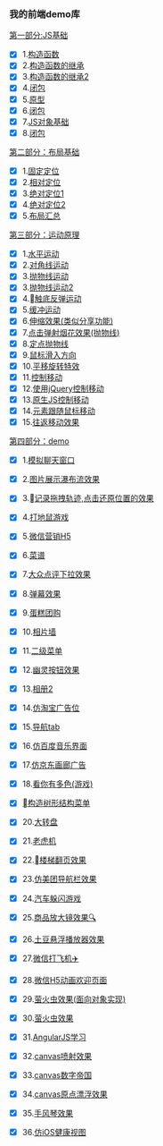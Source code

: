 ### 我的前端demo库

<u>第一部分:JS基础</u>

- [x] 1.[构造函数](https://iwannarun.github.io/demo/进阶学习/014构造函数.html)
- [x] 2.[构造函数的继承](https://iwannarun.github.io/demo/进阶学习/015构造函数的继承.html)
- [x] 3.[构造函数的继承2](https://iwannarun.github.io/demo/进阶学习/016构造函数的继承.html)
- [x] 4.[闭包](https://iwannarun.github.io/demo/进阶学习/017闭包.html)
- [x] 5.[原型](https://iwannarun.github.io/demo/跟随鼠标移动效果/原型.html)
- [x] 6.[闭包](https://iwannarun.github.io/demo/进阶学习/017闭包.html)
- [x] 7.[JS对象基础](https://iwannarun.github.io/demo/萤火虫效果/js对象基础.html)
- [x] 8.[闭包](https://iwannarun.github.io/demo/进阶学习/017闭包.html)

<u>第二部分：布局基础</u>

- [x] 1.[固定定位](https://iwannarun.github.io/demo/各种定位布局/固定定位.html)
- [x] 2.[相对定位](https://iwannarun.github.io/demo/各种定位布局/相对定位.html)
- [x] 3.[绝对定位1](https://iwannarun.github.io/demo/各种定位布局/绝对定位1.html)
- [x] 4.[绝对定位2](https://iwannarun.github.io/demo/各种定位布局/绝对定位2.html)
- [x] 5.[布局汇总](https://iwannarun.github.io/demo/相框/index.html)

<u>第三部分：运动原理</u>

- [x] 1.[水平运动](https://iwannarun.github.io/demo/进阶学习/002运动原理介绍.html)
- [x] 2.[对角线运动](https://iwannarun.github.io/demo/进阶学习/003运动原理介绍.html)
- [x] 3.[抛物线运动](https://iwannarun.github.io/demo/进阶学习/004抛物线运动.html)
- [x] 3.[抛物线运动2](https://iwannarun.github.io/demo/进阶学习/006抛物线2.html)
- [x] 4.[触底反弹运动](https://iwannarun.github.io/demo/进阶学习/005兼容问题.html)
- [x] 5.[缓冲运动](https://iwannarun.github.io/demo/进阶学习/007缓冲运动.html)
- [x] 6.[伸缩效果(类似分享功能)](https://iwannarun.github.io/demo/进阶学习/008分享到.html)
- [x] 7.[点击弹射烟花效果(抛物线)](https://iwannarun.github.io/demo/进阶学习/009放烟花效果.html)
- [x] 8.[定点抛物线](https://iwannarun.github.io/demo/进阶学习/010定点抛物线.html)
- [x] 9.[鼠标滑入方向](https://iwannarun.github.io/demo/进阶学习/019鼠标划入方向.html)
- [x] 10.[平移旋转特效](https://iwannarun.github.io/demo/各种运动效果/index.html)
- [x] 11.[控制移动](https://iwannarun.github.io/demo/各种运动效果/控制滑动.html)
- [x] 12.[使用jQuery控制移动](https://iwannarun.github.io/demo/各种运动效果/jquery2.html)
- [x] 13.[原生JS控制移动](https://iwannarun.github.io/demo/各种运动效果/js.html)
- [x] 14.[元素跟随鼠标移动](https://iwannarun.github.io/demo/跟随鼠标移动效果/Index.html)
- [x] 15.[往返移动效果](https://iwannarun.github.io/demo/跟随鼠标移动效果/js_callback.html)

<u>第四部分：demo</u>

- [x] 1.[模拟聊天窗口](https://iwannarun.github.io/demo/进阶学习/011聊天对话框.html)

- [x] 2.[图片展示瀑布流效果](https://iwannarun.github.io/demo/进阶学习/012瀑布流.html)

- [x] 3.[记录拖拽轨迹,点击还原位置的效果](https://iwannarun.github.io/demo/进阶学习/013完美拖拽.html)

- [x] 4.[打地鼠游戏](https://iwannarun.github.io/demo/各种运动效果/dadishu.html)

- [x] 5.[微信营销H5](https://iwannarun.github.io/demo/各种运动效果/少年.html)

- [x] 6.[菜谱](https://iwannarun.github.io/demo/菜谱/index.html)

- [x] 7.[大众点评下拉效果](https://iwannarun.github.io/demo/大众点评下拉效果/index.html)

- [x] 8.[弹幕效果](https://iwannarun.github.io/demo/弹幕效果/index.html)

- [x] 9.[蛋糕团购](https://iwannarun.github.io/demo/蛋糕团购/index.html)

- [x] 10.[相片墙](https://iwannarun.github.io/demo/动画相册/index.html)

- [x] 11.[二级菜单](https://iwannarun.github.io/demo/各种定位布局/menu.html)

- [x] 12.[幽灵按钮效果](https://iwannarun.github.io/demo/各种定位布局/ghostButton.html)

- [x] 13.[相册2](https://iwannarun.github.io/demo/各种定位布局/homework1.html)

- [x] 14.[仿淘宝广告位](https://iwannarun.github.io/demo/各种定位布局/homework2.html)

- [x] 15.[导航tab](https://iwannarun.github.io/demo/各种定位布局/homework3.html)

- [x] 16.[仿百度音乐界面](https://iwannarun.github.io/demo/各种定位布局/test2.html)

- [x] 17.[仿京东画廊广告](https://iwannarun.github.io/demo/画廊/index.html)

- [x] 18.[看你有多色(游戏)](https://iwannarun.github.io/demo/看你有多色/index.html)

- [x] [构造树形结构菜单](https://iwannarun.github.io/demo/老虎机/树形菜单.html)

- [x] 20.[大转盘](https://iwannarun.github.io/demo/老虎机/转盘.html)

- [x] 21.[老虎机](https://iwannarun.github.io/demo/老虎机/index.html)

- [x] 22.[楼梯翻页效果](https://iwannarun.github.io/demo/楼梯/index.html)

- [x] 23.[仿美团导航栏效果](https://iwannarun.github.io/demo/仿美团导航栏/index.html)

- [x] 24.[汽车躲闪游戏](https://iwannarun.github.io/demo/汽车躲闪游戏/index.html)

- [x] 25.[商品放大镜效果🔍](https://iwannarun.github.io/demo/商品放大镜效果/index.html)

- [x] 26.[土豆悬浮播放器效果](https://iwannarun.github.io/demo/土豆右下角菜单悬浮效果/tudou.htm)

- [x] 27.[微信打飞机✈️](https://iwannarun.github.io/demo/微信飞机大战/打灰机.html)

- [x] 28.[微信H5动画欢迎页面](https://iwannarun.github.io/demo/微信h5动画页面/index.html)

- [x] 29.[萤火虫效果(面向对象实现)](https://iwannarun.github.io/demo/萤火虫效果/萤火虫面向对象实现.html)

- [x] 30.[萤火虫效果](https://iwannarun.github.io/demo/萤火虫效果/index.html)

- [x] 31.[AngularJS学习](https://iwannarun.github.io/demo/angularjs之商品展示/detail.html)

- [x] 32.[canvas喷射效果](https://iwannarun.github.io/demo/canvas喷射效果/index.html)

- [x] 33.[canvas数字帝国](https://iwannarun.github.io/demo/canvas喷射效果/number.html)

- [x] 34.[canvas原点漂浮效果](https://iwannarun.github.io/demo/canvas喷射效果/test.html)

- [x] 35.[手风琴效果](https://iwannarun.github.io/demo/手风琴/index.html)

- [x] 36.[仿iOS健康视图](https://iwannarun.github.io/demo/iOS健康视图/index.html)

      ​